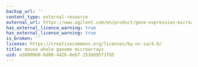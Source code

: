 ```yaml
---
backup_url: ''
content_type: external-resource
external_url: https://www.agilent.com/en/product/gene-expression-microarray-platform/gene-expression-exon-microarrays/model-organism-microarrays/mouse-gene-expression-microarrays-228471
has_external_licence_warning: true
has_external_license_warning: true
is_broken: ''
license: https://creativecommons.org/licenses/by-nc-sa/4.0/
title: mouse whole genome microarrays
uid: a3880060-8d88-442b-8eb7-153dd9571f85
---
```

